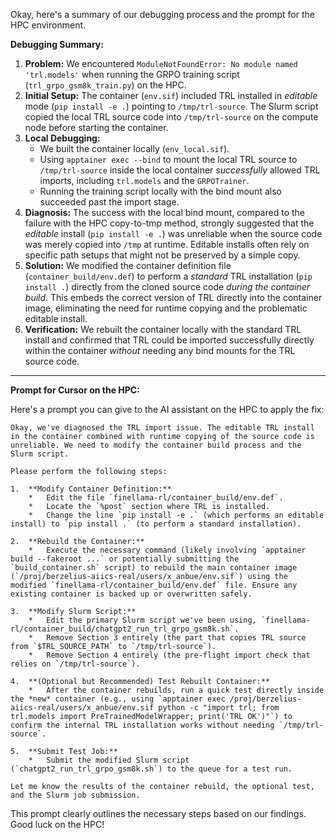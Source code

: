 
Okay, here's a summary of our debugging process and the prompt for the HPC environment.

**Debugging Summary:**

1.  **Problem:** We encountered `ModuleNotFoundError: No module named 'trl.models'` when running the GRPO training script (`trl_grpo_gsm8k_train.py`) on the HPC.
2.  **Initial Setup:** The container (`env.sif`) included TRL installed in *editable* mode (`pip install -e .`) pointing to `/tmp/trl-source`. The Slurm script copied the local TRL source code into `/tmp/trl-source` on the compute node before starting the container.
3.  **Local Debugging:**
    *   We built the container locally (`env_local.sif`).
    *   Using `apptainer exec --bind` to mount the local TRL source to `/tmp/trl-source` inside the local container *successfully* allowed TRL imports, including `trl.models` and the `GRPOTrainer`.
    *   Running the training script locally with the bind mount also succeeded past the import stage.
4.  **Diagnosis:** The success with the local bind mount, compared to the failure with the HPC copy-to-tmp method, strongly suggested that the *editable* install (`pip install -e .`) was unreliable when the source code was merely copied into `/tmp` at runtime. Editable installs often rely on specific path setups that might not be preserved by a simple copy.
5.  **Solution:** We modified the container definition file (`container_build/env.def`) to perform a *standard* TRL installation (`pip install .`) directly from the cloned source code *during the container build*. This embeds the correct version of TRL directly into the container image, eliminating the need for runtime copying and the problematic editable install.
6.  **Verification:** We rebuilt the container locally with the standard TRL install and confirmed that TRL could be imported successfully directly within the container *without* needing any bind mounts for the TRL source code.

---

**Prompt for Cursor on the HPC:**

Here's a prompt you can give to the AI assistant on the HPC to apply the fix:

```text
Okay, we've diagnosed the TRL import issue. The editable TRL install in the container combined with runtime copying of the source code is unreliable. We need to modify the container build process and the Slurm script.

Please perform the following steps:

1.  **Modify Container Definition:**
    *   Edit the file `finellama-rl/container_build/env.def`.
    *   Locate the `%post` section where TRL is installed.
    *   Change the line `pip install -e .` (which performs an editable install) to `pip install .` (to perform a standard installation).

2.  **Rebuild the Container:**
    *   Execute the necessary command (likely involving `apptainer build --fakeroot ...` or potentially submitting the `build_container.sh` script) to rebuild the main container image (`/proj/berzelius-aiics-real/users/x_anbue/env.sif`) using the modified `finellama-rl/container_build/env.def` file. Ensure any existing container is backed up or overwritten safely.

3.  **Modify Slurm Script:**
    *   Edit the primary Slurm script we've been using, `finellama-rl/container_build/chatgpt2_run_trl_grpo_gsm8k.sh`.
    *   Remove Section 3 entirely (the part that copies TRL source from `$TRL_SOURCE_PATH` to `/tmp/trl-source`).
    *   Remove Section 4 entirely (the pre-flight import check that relies on `/tmp/trl-source`).

4.  **(Optional but Recommended) Test Rebuilt Container:**
    *   After the container rebuilds, run a quick test directly inside the *new* container (e.g., using `apptainer exec /proj/berzelius-aiics-real/users/x_anbue/env.sif python -c "import trl; from trl.models import PreTrainedModelWrapper; print('TRL OK')"`) to confirm the internal TRL installation works without needing `/tmp/trl-source`.

5.  **Submit Test Job:**
    *   Submit the modified Slurm script (`chatgpt2_run_trl_grpo_gsm8k.sh`) to the queue for a test run.

Let me know the results of the container rebuild, the optional test, and the Slurm job submission.
```

This prompt clearly outlines the necessary steps based on our findings. Good luck on the HPC!
